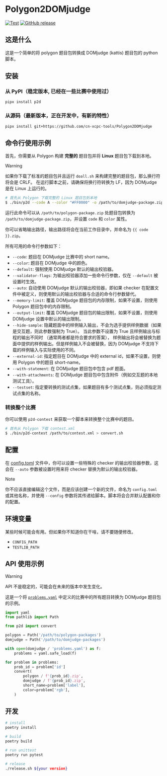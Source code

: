 # Polygon2DOMjudge

[![Test][gh-test-badge]][gh-test]
[![GitHub release][gh-release-badge]][gh-release]

## 这是什么

这是一个简单的将 polygon 题目包转换成 DOMjudge (kattis) 题目包的 python 脚本。

## 安装

### 从 PyPI（稳定版本, 已经在一些比赛中使用过）

```bash
pipx install p2d
```

### 从源码（最新版本，正在开发中，有新的特性）

```bash
pipx install git+https://github.com/cn-xcpc-tools/Polygon2DOMjudge
```

## 命令行使用示例

首先，你需要从 Polygon 构建 **完整的** 题目包并将 **Linux** 题目包下载到本地。

> [!WARNING]
> 如果你下载了标准的题目包并且运行 `doall.sh` 来构建完整的题目包，那么换行符将会是 CRLF。
> 在运行脚本之前，请确保将换行符转换为 LF，因为 DOMjudge 是在 Linux 上运行的。

```bash
# 首先从 Polygon 下载完整的 Linux 题目包到本地
$ ./bin/p2d --code A --color "#FF0000" -o /path/to/domjudge-package.zip /path/to/polygon-package.zip
```

运行此命令可以从 `/path/to/polygon-package.zip` 处题目包转换为 `/path/to/domjudge-package.zip`，并设置  `code` 和 `color` 属性。

你可以省略输出路径，输出路径将会在当前工作目录中，并命名为 `{{ code }}.zip`。

所有可用的命令行参数如下：

- `--code`: 题目在 DOMjudge 比赛中的 short name。
- `--color`: 题目在 DOMjudge 中的颜色。
- `--default`: 强制使用 DOMjudge 默认的输出校验器。
- `--validator-flags`: 为输出校验器添加一些命令行参数，仅在 `--default` 被设置时生效。
- `--auto`: 自动使用 DOMjudge 默认的输出校验器，即如果 checker 在配置文件中被定义，则使用默认的输出校验器与合适的命令行参数替代。
- `--memory-limit`: 覆盖 DOMjudge 题目包的内存限制，如果不设置，则使用 Polygon 题目包中的内存限制。
- `--output-limit`: 覆盖 DOMjudge 题目包的输出限制，如果不设置，则使用 DOMjudge 设置中默认的输出限制。
- `--hide-sample`: 隐藏题面中的样例输入输出，不会为选手提供样例数据（如果是交互题，则此参数强制为 True）。
    当此参数不设置为 True 且样例输出与标程的输出不同时 （通常两者都是符合要求的答案），
    样例输出将会被替换为题面中提供的样例输出。但是样例输入不会被替换，因为 DOMjudge 不支持下载的样例输入与实际使用的不同。
- `--external-id`: 指定题目在 DOMjudge 中的 external id，如果不设置，则使用 Polygon 中的题目 short-name。
- `--with-statement`: 在 DOMjudge 题目包中包含 pdf 题面。
- `--with-attachments`: 在 DOMjudge 题目包中包含附件（例如交互题的本地测试工具）。
- `--testset`: 指定要转换的测试点集，如果题目有多个测试点集，则必须指定测试点集的名称。

### 转换整个比赛

你可以使用 `p2d-contest` 来获取一个脚本来转换整个比赛中的题目。

```bash
# 首先从 Polygon 下载 contest.xml
$ ./bin/p2d-contest /path/to/contest.xml > convert.sh
```

## 配置

在 [config.toml](./p2d/asset/config.toml) 文件中，你可以设置一些特殊的 checker 的输出校验器参数，这会在 `--auto` 参数被设置时用来将 checker 替换为默认的输出校验器。

> [!NOTE]
> 你不应该直接编辑这个文件，而是应该创建一个新的文件，命名为 `config.toml` 或其他名称，并使用 `--config` 参数将其传递给脚本。脚本将会合并默认配置和你的配置。

## 环境变量

某些时候可能会有用。但如果你不知道你在干啥，请不要随便修改。

- `CONFIG_PATH`
- `TESTLIB_PATH`

## API 使用示例

> [!WARNING]
> API 不是稳定的，可能会在未来的版本中发生变化。

这是一个将 [`problems.yaml`](https://ccs-specs.icpc.io/draft/contest_package#problemsyaml) 中定义的比赛中的所有题目转换为 DOMjudge 题目包的示例。

```python
import yaml
from pathlib import Path

from p2d import convert

polygon = Path('/path/to/polygon-packages')
domjudge = Path('/path/to/domjudge-packages')

with open(domjudge / 'problems.yaml') as f:
    problems = yaml.safe_load(f)

for problem in problems:
    prob_id = problem['id']
    convert(
        polygon / f'{prob_id}.zip',
        domjudge / f'{prob_id}.zip',
        short_name=problem['label'],
        color=problem['rgb'],
    )
```

## 开发

```bash
# install
poetry install

# build
poetry build

# run unittest
poetry run pytest

# release
./release.sh ${your version}
```

[gh-test-badge]: https://github.com/cn-xcpc-tools/Polygon2DOMjudge/actions/workflows/test.yml/badge.svg
[gh-test]: https://github.com/cn-xcpc-tools/Polygon2DOMjudge/actions/workflows/test.yml
[gh-release-badge]: https://img.shields.io/github/release/cn-xcpc-tools/Polygon2DOMjudge.svg
[gh-release]: https://GitHub.com/cn-xcpc-tools/Polygon2DOMjudge/releases/
